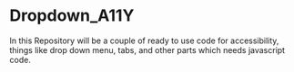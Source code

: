 # Dropdown_A11Y

In this Repository will be a couple of ready to use code for accessibility, 
things like drop down menu, tabs, and other parts which needs javascript code.
